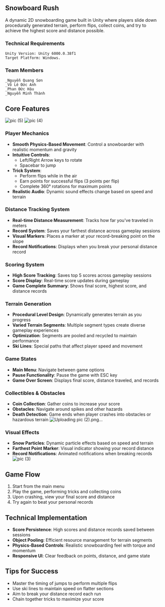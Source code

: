 ## Snowboard Rush
A dynamic 2D snowboarding game built in Unity where players slide down procedurally generated terrain, perform flips, collect coins, and try to achieve the highest score and distance possible.

### Technical Requirements
    Unity Version: Unity 6000.0.38f1
    Target Platform: Windows.
### Team Members
    _Nguyễn Quang Sơn
    _Võ Lê Đức Anh
    _Phan Đức Hậu
    _Nguyễn Minh Thành

## Core Features
![pic (5)](https://github.com/user-attachments/assets/9ddcaa8a-b341-423b-a221-0637349a7028)
![pic (4)](https://github.com/user-attachments/assets/7db1160d-42df-42bb-935c-af3e16a42308)

### Player Mechanics
- **Smooth Physics-Based Movement**: Control a snowboarder with realistic momentum and gravity
- **Intuitive Controls**: 
  - Left/Right Arrow keys to rotate
  - Spacebar to jump
- **Trick System**: 
  - Perform flips while in the air
  - Earn points for successful flips (3 points per flip)
  - Complete 360° rotations for maximum points
- **Realistic Audio**: Dynamic sound effects change based on speed and terrain

### Distance Tracking System
- **Real-time Distance Measurement**: Tracks how far you've traveled in meters
- **Record System**: Saves your farthest distance across gameplay sessions
- **Visual Markers**: Places a marker at your record-breaking point on the slope
- **Record Notifications**: Displays when you break your personal distance record

### Scoring System
- **High Score Tracking**: Saves top 5 scores across gameplay sessions
- **Score Display**: Real-time score updates during gameplay
- **Game Complete Summary**: Shows final score, highest score, and distance records

### Terrain Generation
- **Procedural Level Design**: Dynamically generates terrain as you progress
- **Varied Terrain Segments**: Multiple segment types create diverse gameplay experiences
- **Optimization**: Segments are pooled and recycled to maintain performance
- **Ski Lines**: Special paths that affect player speed and movement

### Game States
- **Main Menu**: Navigate between game options
- **Pause Functionality**: Pause the game with ESC key
- **Game Over Screen**: Displays final score, distance traveled, and records

### Collectibles & Obstacles
- **Coin Collection**: Gather coins to increase your score
- **Obstacles**: Navigate around spikes and other hazards
- **Death Detection**: Game ends when player crashes into obstacles or hazardous terrain
![Uploading pic (2).png…]()

### Visual Effects
- **Snow Particles**: Dynamic particle effects based on speed and terrain
- **Farthest Point Marker**: Visual indicator showing your record distance
- **Record Notifications**: Animated notifications when breaking records
![pic (3)](https://github.com/user-attachments/assets/041e29e2-9e15-4184-bbb2-d0e0826aa527)

## Game Flow
1. Start from the main menu
2. Play the game, performing tricks and collecting coins
3. Upon crashing, view your final score and distance
4. Try again to beat your personal records

## Technical Implementation
- **Score Persistence**: High scores and distance records saved between sessions
- **Object Pooling**: Efficient resource management for terrain segments
- **Physics-Based Controls**: Realistic snowboarding feel with torque and momentum
- **Responsive UI**: Clear feedback on points, distance, and game state

## Tips for Success
- Master the timing of jumps to perform multiple flips
- Use ski lines to maintain speed on flatter sections
- Aim to break your distance record each run
- Chain together tricks to maximize your score

